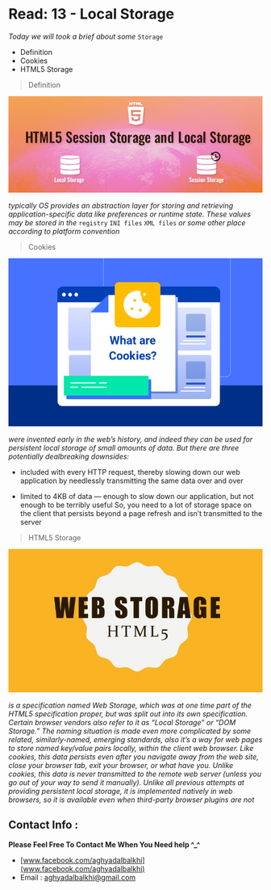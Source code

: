 # Read: 13 - Local Storage

*Today we will took a brief about some* `Storage`

* Definition
* Cookies
* HTML5 Storage

> Definition

![locla-storage-and-session-storage](locla-storage-and-session-storage.jpg) 

*typically OS provides an abstraction layer for storing and retrieving application-specific data like preferences or runtime state. These values may be stored in the* `registry` `INI files` `XML files` *or some other place according to platform convention*


> Cookies

![Cookies](What-Are-Cookies-Guide-to-Website-Cookies.png) 

*were invented early in the web’s history, and indeed they can be used for persistent local storage of small amounts of data. But there are three potentially dealbreaking downsides:*

- included with every HTTP request, thereby slowing down our web application by needlessly transmitting the same data over and over

- limited to 4KB of data — enough to slow down our application, but not enough to be terribly useful So, you need to a lot of storage space on the client that persists beyond a page refresh and isn’t transmitted to the server

> HTML5 Storage

![HTML5 Storage](webstorage-180528082855-thumbnail-4.jpg) 

*is a specification named Web Storage, which was at one time part of the HTML5 specification proper, but was split out into its own specification. Certain browser vendors also refer to it as “Local Storage” or “DOM Storage.” The naming situation is made even more complicated by some related, similarly-named, emerging standards, also it’s a way for web pages to store named key/value pairs locally, within the client web browser. Like cookies, this data persists even after you navigate away from the web site, close your browser tab, exit your browser, or what have you. Unlike cookies, this data is never transmitted to the remote web server (unless you go out of your way to send it manually). Unlike all previous attempts at providing persistent local storage, it is implemented natively in web browsers, so it is available even when third-party browser plugins are not*



## Contact Info : 
**Please Feel Free To Contact Me When You Need help ^_^**
* [www.facebook.com/aghyadalbalkhi](www.facebook.com/aghyadalbalkhi)
* Email : aghyadalbalkhi@gmail.com

